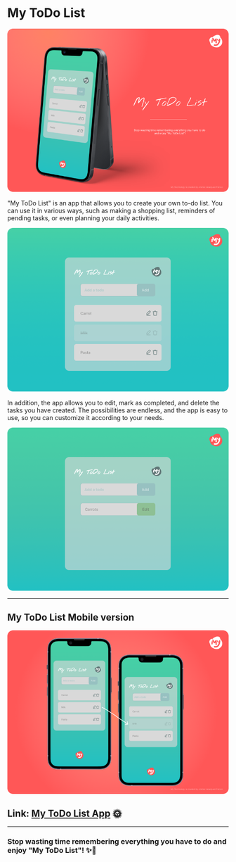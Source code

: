 # My ToDo List

![Frame 4](./public/Frame_4.png "Intro")

"My ToDo List" is an app that allows you to create your own to-do list. You can use it in various ways, such as making a shopping list, reminders of pending tasks, or even planning your daily activities.


![Frame 1](./public/Frame_1.png "Home")

In addition, the app allows you to edit, mark as completed, and delete the tasks you have created. The possibilities are endless, and the app is easy to use, so you can customize it according to your needs.

![Frame 2](./public/Frame_2.png "Edit")

---
## My ToDo List Mobile version

![Mobile version](./public/Frame_5.png "Mobile Version")

## Link: [My ToDo List App](https://andrelefranco001.github.io/my-todo-list/build/) 🌞

---
### Stop wasting time remembering everything you have to do and enjoy "My ToDo List"! ✨🎉

